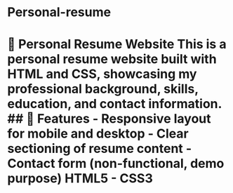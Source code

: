 # Personal-resume
# 💼 Personal Resume Website  This is a personal resume website built with **HTML** and **CSS**, showcasing my professional background, skills, education, and contact information.  ## 🌟 Features  - Responsive layout for mobile and desktop - Clear sectioning of resume content - Contact form (non-functional, demo purpose) HTML5 - CSS3 
